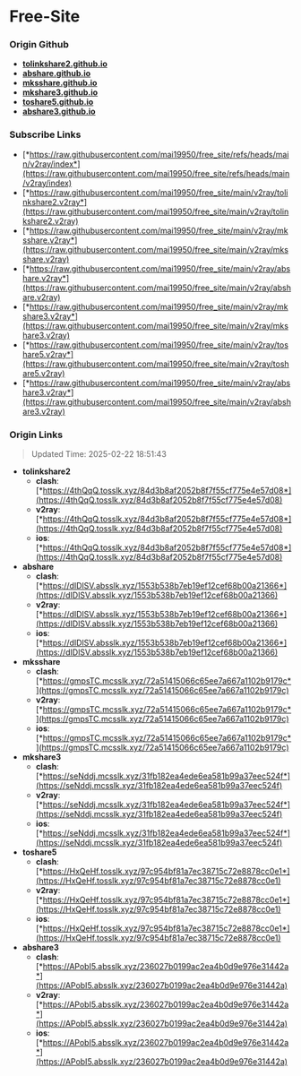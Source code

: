 # Free-Site

### Origin Github

- [**tolinkshare2.github.io**](https://github.com/tolinkshare2/tolinkshare2.github.io)
- [**abshare.github.io**](https://github.com/abshare/abshare.github.io)
- [**mksshare.github.io**](https://github.com/mksshare/mksshare.github.io)
- [**mkshare3.github.io**](https://github.com/mkshare3/mkshare3.github.io)
- [**toshare5.github.io**](https://github.com/toshare5/toshare5.github.io)
- [**abshare3.github.io**](https://github.com/abshare3/abshare3.github.io)

### Subscribe Links

- [*https://raw.githubusercontent.com/mai19950/free_site/refs/heads/main/v2ray/index*](https://raw.githubusercontent.com/mai19950/free_site/refs/heads/main/v2ray/index)
- [*https://raw.githubusercontent.com/mai19950/free_site/main/v2ray/tolinkshare2.v2ray*](https://raw.githubusercontent.com/mai19950/free_site/main/v2ray/tolinkshare2.v2ray)
- [*https://raw.githubusercontent.com/mai19950/free_site/main/v2ray/mksshare.v2ray*](https://raw.githubusercontent.com/mai19950/free_site/main/v2ray/mksshare.v2ray)
- [*https://raw.githubusercontent.com/mai19950/free_site/main/v2ray/abshare.v2ray*](https://raw.githubusercontent.com/mai19950/free_site/main/v2ray/abshare.v2ray)
- [*https://raw.githubusercontent.com/mai19950/free_site/main/v2ray/mkshare3.v2ray*](https://raw.githubusercontent.com/mai19950/free_site/main/v2ray/mkshare3.v2ray)
- [*https://raw.githubusercontent.com/mai19950/free_site/main/v2ray/toshare5.v2ray*](https://raw.githubusercontent.com/mai19950/free_site/main/v2ray/toshare5.v2ray)
- [*https://raw.githubusercontent.com/mai19950/free_site/main/v2ray/abshare3.v2ray*](https://raw.githubusercontent.com/mai19950/free_site/main/v2ray/abshare3.v2ray)

### Origin Links

> Updated Time: 2025-02-22 18:51:43

- **tolinkshare2**
  - **clash**: [*https://4thQqQ.tosslk.xyz/84d3b8af2052b8f7f55cf775e4e57d08*](https://4thQqQ.tosslk.xyz/84d3b8af2052b8f7f55cf775e4e57d08)
  - **v2ray**: [*https://4thQqQ.tosslk.xyz/84d3b8af2052b8f7f55cf775e4e57d08*](https://4thQqQ.tosslk.xyz/84d3b8af2052b8f7f55cf775e4e57d08)
  - **ios**: [*https://4thQqQ.tosslk.xyz/84d3b8af2052b8f7f55cf775e4e57d08*](https://4thQqQ.tosslk.xyz/84d3b8af2052b8f7f55cf775e4e57d08)
- **abshare**
  - **clash**: [*https://dIDlSV.absslk.xyz/1553b538b7eb19ef12cef68b00a21366*](https://dIDlSV.absslk.xyz/1553b538b7eb19ef12cef68b00a21366)
  - **v2ray**: [*https://dIDlSV.absslk.xyz/1553b538b7eb19ef12cef68b00a21366*](https://dIDlSV.absslk.xyz/1553b538b7eb19ef12cef68b00a21366)
  - **ios**: [*https://dIDlSV.absslk.xyz/1553b538b7eb19ef12cef68b00a21366*](https://dIDlSV.absslk.xyz/1553b538b7eb19ef12cef68b00a21366)
- **mksshare**
  - **clash**: [*https://gmpsTC.mcsslk.xyz/72a51415066c65ee7a667a1102b9179c*](https://gmpsTC.mcsslk.xyz/72a51415066c65ee7a667a1102b9179c)
  - **v2ray**: [*https://gmpsTC.mcsslk.xyz/72a51415066c65ee7a667a1102b9179c*](https://gmpsTC.mcsslk.xyz/72a51415066c65ee7a667a1102b9179c)
  - **ios**: [*https://gmpsTC.mcsslk.xyz/72a51415066c65ee7a667a1102b9179c*](https://gmpsTC.mcsslk.xyz/72a51415066c65ee7a667a1102b9179c)
- **mkshare3**
  - **clash**: [*https://seNddj.mcsslk.xyz/31fb182ea4ede6ea581b99a37eec524f*](https://seNddj.mcsslk.xyz/31fb182ea4ede6ea581b99a37eec524f)
  - **v2ray**: [*https://seNddj.mcsslk.xyz/31fb182ea4ede6ea581b99a37eec524f*](https://seNddj.mcsslk.xyz/31fb182ea4ede6ea581b99a37eec524f)
  - **ios**: [*https://seNddj.mcsslk.xyz/31fb182ea4ede6ea581b99a37eec524f*](https://seNddj.mcsslk.xyz/31fb182ea4ede6ea581b99a37eec524f)
- **toshare5**
  - **clash**: [*https://HxQeHf.tosslk.xyz/97c954bf81a7ec38715c72e8878cc0e1*](https://HxQeHf.tosslk.xyz/97c954bf81a7ec38715c72e8878cc0e1)
  - **v2ray**: [*https://HxQeHf.tosslk.xyz/97c954bf81a7ec38715c72e8878cc0e1*](https://HxQeHf.tosslk.xyz/97c954bf81a7ec38715c72e8878cc0e1)
  - **ios**: [*https://HxQeHf.tosslk.xyz/97c954bf81a7ec38715c72e8878cc0e1*](https://HxQeHf.tosslk.xyz/97c954bf81a7ec38715c72e8878cc0e1)
- **abshare3**
  - **clash**: [*https://APobI5.absslk.xyz/236027b0199ac2ea4b0d9e976e31442a*](https://APobI5.absslk.xyz/236027b0199ac2ea4b0d9e976e31442a)
  - **v2ray**: [*https://APobI5.absslk.xyz/236027b0199ac2ea4b0d9e976e31442a*](https://APobI5.absslk.xyz/236027b0199ac2ea4b0d9e976e31442a)
  - **ios**: [*https://APobI5.absslk.xyz/236027b0199ac2ea4b0d9e976e31442a*](https://APobI5.absslk.xyz/236027b0199ac2ea4b0d9e976e31442a)
